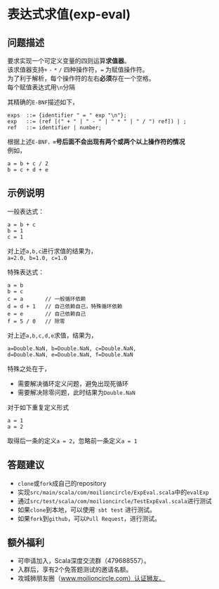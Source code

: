 # 表达式求值(exp-eval)

## 问题描述

要求实现一个可定义变量的四则运算**求值器**。  
该求值器支持`+` `-` `*` `/` 四种操作符，`=` 为赋值操作符。  
为了利于解析，每个操作符的左右**必须**存在一个空格。  
每个赋值表达式用`\n`分隔  

其精确的`E-BNF`描述如下，

```
exps  ::= {identifier " = " exp "\n"};
exp   ::= (ref [(" + " | " - " | " * " | " / ") ref]) | ;
ref   ::= identifier | number;
```

根据上述`E-BNF，`**`=`号后面不会出现有两个或两个以上操作符的情况**  
例如，

```
a = b + c / 2
b = c + d + e
```

## 示例说明

一般表达式：

```
a = b + c
b = 1
c = 1
```
对上述`a,b,c`进行求值的结果为，  
`a=2.0, b=1.0, c=1.0`  

特殊表达式：

```
a = b 
b = c 
c = a       // 一般循环依赖
d = d + 1   // 自己依赖自己，特殊循环依赖
e = e       // 自己依赖自己
f = 5 / 0   // 除零
```
对上述`a,b,c,d,e`求值，结果为，  

```
a=Double.NaN, b=Double.NaN, c=Double.NaN,   
d=Double.NaN, e=Double.NaN, f=Double.NaN
```
特殊之处在于，  

 * 需要解决循环定义问题，避免出现死循环  
 * 需要解决除零问题，此时结果为`Double.NaN`  


对于如下重复定义形式  

```
a = 1
a = 2
```
取得后一条的定义`a = 2`，忽略前一条定义`a = 1`  

## 答题建议

 * `clone`或`fork`成自己的repository  
 * 实现`src/main/scala/com/moilioncircle/ExpEval.scala`中的`evalExp`
 * 通过`src/test/scala/com/moilioncircle/TestExpEval.scala`进行测试
 * 如果`clone`到本地，可以使用` sbt test` 进行测试。
 * 如果`fork`到`github`，可以`Pull Request`，进行测试。

## 额外福利

 * 可申请加入，Scala深度交流群（479688557）。
 * 入群后，享有2个免答题测试的邀请名额。
 * 攻城狮朋友圈（www.moilioncircle.com）认证狮友。